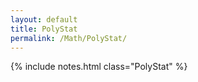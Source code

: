```yaml
---
layout: default
title: PolyStat
permalink: /Math/PolyStat/
---
```


{% include notes.html class="PolyStat" %}